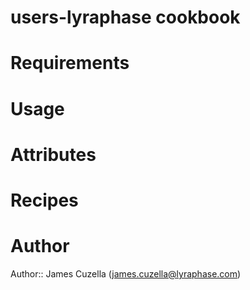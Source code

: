 # users-lyraphase cookbook

# Requirements

# Usage

# Attributes

# Recipes

# Author

Author:: James Cuzella (<james.cuzella@lyraphase.com>)
